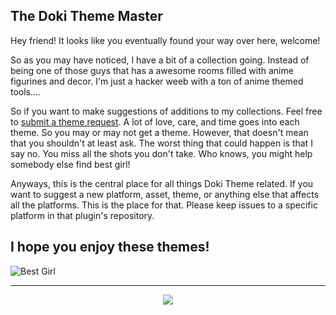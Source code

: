 The Doki Theme Master
---

Hey friend! It looks like you eventually found your way over here, welcome!

So as you may have noticed, I have a bit of a collection going.
Instead of being one of those guys that has a awesome rooms filled with anime figurines and decor.
I'm just a hacker weeb with a ton of anime themed tools....

So if you want to make suggestions of additions to my collections. 
Feel free to [submit a theme request](https://github.com/doki-theme/doki-master-theme/issues).
A lot of love, care, and time goes into each theme.
So you may or may not get a theme. 
However, that doesn't mean that you shouldn't at least ask.
The worst thing that could happen is that I say no.
You miss all the shots you don't take. 
Who knows, you might help somebody else find best girl!

Anyways, this is the central place for all things Doki Theme related. 
If you want to suggest a new platform, asset, theme, or anything else that affects all the platforms.
This is the place for that. Please keep issues to a specific platform in that plugin's repository.



## I hope you enjoy these themes!


![Best Girl](https://doki.assets.unthrottled.io/misc/best_girl.png)


---
<div align="center">
    <img src="https://doki.assets.unthrottled.io/misc/logo.svg" ></img>
</div>


